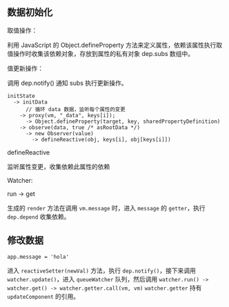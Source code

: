 ## 数据初始化

取值操作：

利用 JavaScript 的 Object.defineProperty 方法来定义属性，依赖该属性执行取值操作时收集该依赖对象，存放到属性的私有对象 dep.subs 数组中。

值更新操作：

调用 dep.notify() 通知 subs 执行更新操作。


```
initState
  -> initData
      // 循环 data 数据，监听每个属性的变更
    -> proxy(vm, "_data", keys[i]);
      -> Object.defineProperty(target, key, sharedPropertyDefinition)
    -> observe(data, true /* asRootData */)
      -> new Observer(value)
        -> defineReactive(obj, keys[i], obj[keys[i]])
```

defineReactive

监听属性变更，收集依赖此属性的依赖


Watcher:

run -> get

生成的 `render` 方法在调用 `vm.message` 时，进入 `message` 的 `getter`，执行 `dep.depend` 收集依赖。

## 修改数据

```
app.message = 'hola'
```

进入 `reactiveSetter(newVal)` 方法，执行 `dep.notify()`，接下来调用 `watcher.update()`，进入 `queueWatcher` 队列，然后调用 `watcher.run() -> watcher.get() -> watcher.getter.call(vm, vm)`
`watcher.getter` 持有 `updateComponent` 的引用。
